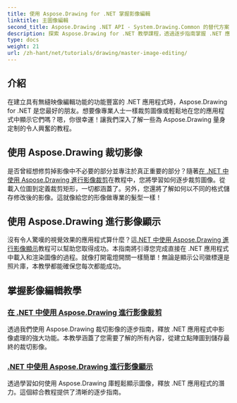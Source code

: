 ```yaml
---
title: 使用 Aspose.Drawing for .NET 掌握影像編輯
linktitle: 主圖像編輯
second_title: Aspose.Drawing .NET API - System.Drawing.Common 的替代方案
description: 探索 Aspose.Drawing for .NET 教學課程，透過逐步指南掌握 .NET 應用程式中的影像編輯、裁剪和顯示。
type: docs
weight: 21
url: /zh-hant/net/tutorials/drawing/master-image-editing/
---
```

## 介紹

在建立具有無縫映像編輯功能的功能豐富的 .NET 應用程式時，Aspose.Drawing for .NET 是您最好的朋友。想要像專業人士一樣裁剪圖像或輕鬆地在您的應用程式中顯示它們嗎？嗯，你很幸運！讓我們深入了解一些為 Aspose.Drawing 量身定制的令人興奮的教程。

## 使用 Aspose.Drawing 裁切影像  
是否曾經想修剪掉影像中不必要的部分並專注於真正重要的部分？隨著[在 .NET 中使用 Aspose.Drawing 進行影像裁剪](./image-cropping/)在教程中，您將學習如何逐步裁剪圖像。從載入位圖到定義裁剪矩形，一切都涵蓋了。另外，您還將了解如何以不同的格式儲存修改後的影像。這就像給您的形像做專業的髮型一樣！  

## 使用 Aspose.Drawing 進行影像顯示  
沒有令人驚嘆的視覺效果的應用程式算什麼？這[.NET 中使用 Aspose.Drawing 進行影像顯示](./image-display/)教程可以幫助您取得成功。本指南將引導您完成直接在 .NET 應用程式中載入和渲染圖像的過程。就像打開電燈開關一樣簡單！無論是顯示公司徽標還是照片庫，本教學都能確保您每次都能成功。
  
## 掌握影像編輯教學
### [在 .NET 中使用 Aspose.Drawing 進行影像裁剪](./image-cropping/)
透過我們使用 Aspose.Drawing 裁切影像的逐步指南，釋放 .NET 應用程式中影像處理的強大功能。本教學涵蓋了您需要了解的所有內容，從建立點陣圖到儲存最終的裁切影像。
### [.NET 中使用 Aspose.Drawing 進行影像顯示](./image-display/)
透過學習如何使用 Aspose.Drawing 庫輕鬆顯示圖像，釋放 .NET 應用程式的潛力。這個綜合教程提供了清晰的逐步指南。